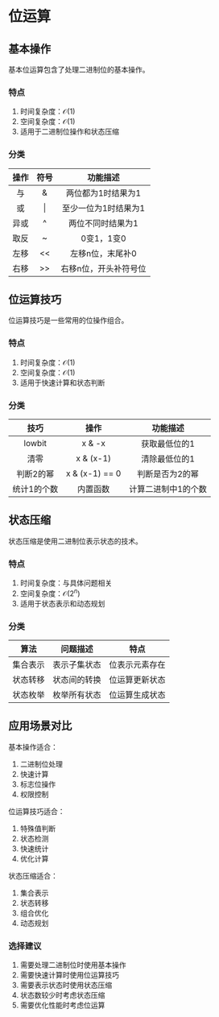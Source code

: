 # 位运算

## 基本操作

基本位运算包含了处理二进制位的基本操作。

### 特点
1. 时间复杂度：$\mathcal{O}(1)$
2. 空间复杂度：$\mathcal{O}(1)$
3. 适用于二进制位操作和状态压缩

### 分类

|操作|符号|功能描述|
|:-:|:-:|:-:|
|与|&|两位都为1时结果为1|
|或|\||至少一位为1时结果为1|
|异或|^|两位不同时结果为1|
|取反|~|0变1，1变0|
|左移|<<|左移n位，末尾补0|
|右移|>>|右移n位，开头补符号位|

## 位运算技巧

位运算技巧是一些常用的位操作组合。

### 特点
1. 时间复杂度：$\mathcal{O}(1)$
2. 空间复杂度：$\mathcal{O}(1)$
3. 适用于快速计算和状态判断

### 分类

|技巧|操作|功能描述|
|:-:|:-:|:-:|
|lowbit|x & -x|获取最低位的1|
|清零|x & (x-1)|清除最低位的1|
|判断2的幂|x & (x-1) == 0|判断是否为2的幂|
|统计1的个数|内置函数|计算二进制中1的个数|

## 状态压缩

状态压缩是使用二进制位表示状态的技术。

### 特点
1. 时间复杂度：与具体问题相关
2. 空间复杂度：$\mathcal{O}(2^n)$
3. 适用于状态表示和动态规划

### 分类

|算法|问题描述|特点|
|:-:|:-:|:-:|
|集合表示|表示子集状态|位表示元素存在|
|状态转移|状态间的转换|位运算更新状态|
|状态枚举|枚举所有状态|位运算生成状态|

## 应用场景对比

基本操作适合：
1. 二进制位处理
2. 快速计算
3. 标志位操作
4. 权限控制

位运算技巧适合：
1. 特殊值判断
2. 状态检测
3. 快速统计
4. 优化计算

状态压缩适合：
1. 集合表示
2. 状态转移
3. 组合优化
4. 动态规划

### 选择建议

1. 需要处理二进制位时使用基本操作
2. 需要快速计算时使用位运算技巧
3. 需要表示状态时使用状态压缩
4. 状态数较少时考虑状态压缩
5. 需要优化性能时考虑位运算

